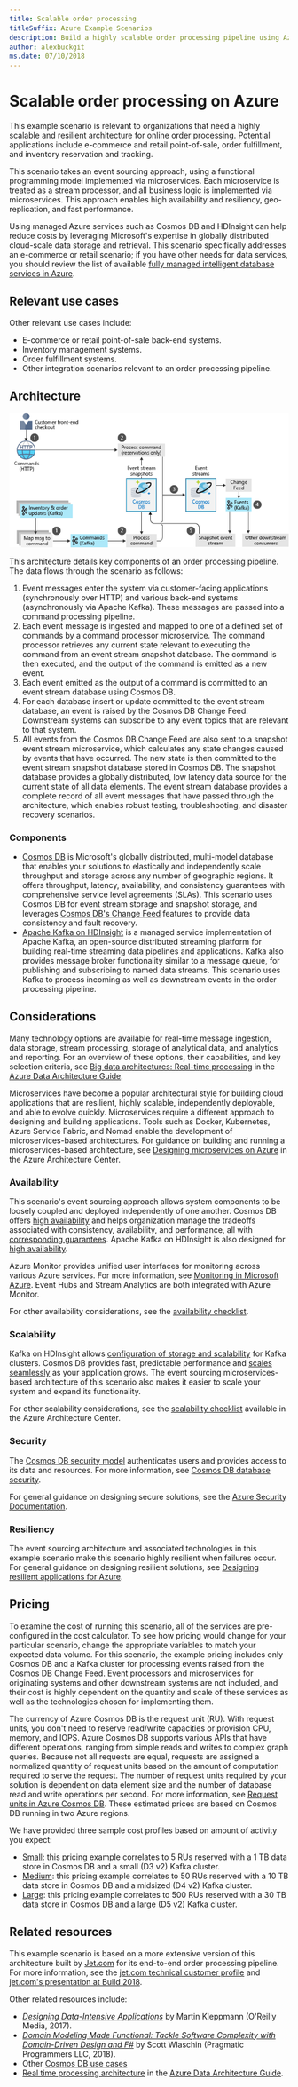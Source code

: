 ```yaml
---
title: Scalable order processing
titleSuffix: Azure Example Scenarios
description: Build a highly scalable order processing pipeline using Azure Cosmos DB.
author: alexbuckgit
ms.date: 07/10/2018
---
```


# Scalable order processing on Azure

This example scenario is relevant to organizations that need a highly scalable and resilient architecture for online order processing. Potential applications include e-commerce and retail point-of-sale, order fulfillment, and inventory reservation and tracking.

This scenario takes an event sourcing approach, using a functional programming model implemented via microservices. Each microservice is treated as a stream processor, and all business logic is implemented via microservices. This approach enables high availability and resiliency, geo-replication, and fast performance.

Using managed Azure services such as Cosmos DB and HDInsight can help reduce costs by leveraging Microsoft's expertise in globally distributed cloud-scale data storage and retrieval. This scenario specifically addresses an e-commerce or retail scenario; if you have other needs for data services, you should review the list of available [fully managed intelligent database services in Azure][product-category].

## Relevant use cases

Other relevant use cases include:

- E-commerce or retail point-of-sale back-end systems.
- Inventory management systems.
- Order fulfillment systems.
- Other integration scenarios relevant to an order processing pipeline.

## Architecture

![Example architecture for a scalable order processing pipeline][architecture]

This architecture details key components of an order processing pipeline. The data flows through the scenario as follows:

1. Event messages enter the system via customer-facing applications (synchronously over HTTP) and various back-end systems (asynchronously via Apache Kafka). These messages are passed into a command processing pipeline.
2. Each event message is ingested and mapped to one of a defined set of commands by a command processor microservice. The command processor retrieves any current state relevant to executing the command from an event stream snapshot database. The command is then executed, and the output of the command is emitted as a new event.
3. Each event emitted as the output of a command is committed to an event stream database using Cosmos DB.
4. For each database insert or update committed to the event stream database, an event is raised by the Cosmos DB Change Feed. Downstream systems can subscribe to any event topics that are relevant to that system.
5. All events from the Cosmos DB Change Feed are also sent to a snapshot event stream microservice, which calculates any state changes caused by events that have occurred. The new state is then committed to the event stream snapshot database stored in Cosmos DB. The snapshot database provides a globally distributed, low latency data source for the current state of all data elements. The event stream database provides a complete record of all event messages that have passed through the architecture, which enables robust testing, troubleshooting, and disaster recovery scenarios.

### Components

- [Cosmos DB](/azure/cosmos-db/introduction) is Microsoft's globally distributed, multi-model database that enables your solutions to elastically and independently scale throughput and storage across any number of geographic regions. It offers throughput, latency, availability, and consistency guarantees with comprehensive service level agreements (SLAs). This scenario uses Cosmos DB for event stream storage and snapshot storage, and leverages [Cosmos DB's Change Feed][docs-cosmos-db-change-feed] features to provide data consistency and fault recovery.
- [Apache Kafka on HDInsight](/azure/hdinsight/kafka/apache-kafka-introduction) is a managed service implementation of Apache Kafka, an open-source distributed streaming platform for building real-time streaming data pipelines and applications. Kafka also provides message broker functionality similar to a message queue, for publishing and subscribing to named data streams. This scenario uses Kafka to process incoming as well as downstream events in the order processing pipeline.

## Considerations

Many technology options are available for real-time message ingestion, data storage, stream processing, storage of analytical data, and analytics and reporting. For an overview of these options, their capabilities, and key selection criteria, see [Big data architectures: Real-time processing](/azure/architecture/data-guide/technology-choices/real-time-ingestion) in the [Azure Data Architecture Guide](/azure/architecture/data-guide).

Microservices have become a popular architectural style for building cloud applications that are resilient, highly scalable, independently deployable, and able to evolve quickly. Microservices require a different approach to designing and building applications. Tools such as Docker, Kubernetes, Azure Service Fabric, and Nomad enable the development of microservices-based architectures. For guidance on building and running a microservices-based architecture, see [Designing microservices on Azure](/azure/architecture/microservices) in the Azure Architecture Center.

### Availability

This scenario's event sourcing approach allows system components to be loosely coupled and deployed independently of one another. Cosmos DB offers [high availability][docs-cosmos-db-regional-failover] and helps organization manage the tradeoffs associated with consistency, availability, and performance, all with [corresponding guarantees][docs-cosmos-db-guarantees]. Apache Kafka on HDInsight is also designed for [high availability][docs-kafka-high-availability].

Azure Monitor provides unified user interfaces for monitoring across various Azure services. For more information, see [Monitoring in Microsoft Azure](/azure/monitoring-and-diagnostics/monitoring-overview). Event Hubs and Stream Analytics are both integrated with Azure Monitor.

For other availability considerations, see the [availability checklist][availability].

### Scalability

Kafka on HDInsight allows [configuration of storage and scalability](/azure/hdinsight/kafka/apache-kafka-scalability) for Kafka clusters. Cosmos DB provides fast, predictable performance and [scales seamlessly](/azure/cosmos-db/partition-data) as your application grows.
The event sourcing microservices-based architecture of this scenario also makes it easier to scale your system and expand its functionality.

For other scalability considerations, see the [scalability checklist][scalability] available in the Azure Architecture Center.

### Security

The [Cosmos DB security model](/azure/cosmos-db/secure-access-to-data) authenticates users and provides access to its data and resources. For more information, see [Cosmos DB database security](/azure/cosmos-db/database-security).

For general guidance on designing secure solutions, see the [Azure Security Documentation][security].

### Resiliency

The event sourcing architecture and associated technologies in this example scenario make this scenario highly resilient when failures occur. For general guidance on designing resilient solutions, see [Designing resilient applications for Azure][resiliency].

## Pricing

To examine the cost of running this scenario, all of the services are pre-configured in the cost calculator. To see how pricing would change for your particular scenario, change the appropriate variables to match your expected data volume. For this scenario, the example pricing includes only Cosmos DB and a Kafka cluster for processing events raised from the Cosmos DB Change Feed. Event processors and microservices for originating systems and other downstream systems are not included, and their cost is highly dependent on the quantity and scale of these services as well as the technologies chosen for implementing them.

The currency of Azure Cosmos DB is the request unit (RU). With request units, you don't need to reserve read/write capacities or provision CPU, memory, and IOPS. Azure Cosmos DB supports various APIs that have different operations, ranging from simple reads and writes to complex graph queries. Because not all requests are equal, requests are assigned a normalized quantity of request units based on the amount of computation required to serve the request. The number of request units required by your solution is dependent on data element size and the number of database read and write operations per second. For more information, see [Request units in Azure Cosmos DB](/azure/cosmos-db/request-units). These estimated prices are based on Cosmos DB running in two Azure regions.

We have provided three sample cost profiles based on amount of activity you expect:

- [Small][small-pricing]: this pricing example correlates to 5 RUs reserved with a 1 TB data store in Cosmos DB and a small (D3 v2) Kafka cluster.
- [Medium][medium-pricing]: this pricing example correlates to 50 RUs reserved with a 10 TB data store in Cosmos DB and a midsized (D4 v2) Kafka cluster.
- [Large][large-pricing]: this pricing example correlates to 500 RUs reserved with a 30 TB data store in Cosmos DB and a large (D5 v2) Kafka cluster.

## Related resources

This example scenario is based on a more extensive version of this architecture built by [Jet.com](https://jet.com) for its end-to-end order processing pipeline. For more information, see the [jet.com technical customer profile][source-document] and [jet.com's presentation at Build 2018][source-presentation].

Other related resources include:

- *[Designing Data-Intensive Applications](https://dataintensive.net)* by Martin Kleppmann (O'Reilly Media, 2017).
- *[Domain Modeling Made Functional: Tackle Software Complexity with Domain-Driven Design and F#](https://pragprog.com/book/swdddf/domain-modeling-made-functional)* by Scott Wlaschin (Pragmatic Programmers LLC, 2018).
- Other [Cosmos DB use cases][docs-cosmos-db-use-cases]
- [Real time processing architecture](/azure/architecture/data-guide/big-data/real-time-processing) in the [Azure Data Architecture Guide](/azure/architecture/data-guide).

<!-- links -->

[architecture]: ./media/architecture-ecommerce-order-processing.png
[product-category]: https://azure.microsoft.com/product-categories/databases/
[source-document]: https://customers.microsoft.com/story/jet-com-powers-innovative-e-commerce-engine-on-azure-in-less-than-12-months
[source-presentation]: https://channel9.msdn.com/events/Build/2018/BRK3602
[small-pricing]: https://azure.com/e/3d43949ffbb945a88cc0a126dc3a0e6e
[medium-pricing]: https://azure.com/e/1f1e7bf2a6ad4f7799581211f4369b9b
[large-pricing]: https://azure.com/e/75207172ece94cf6b5fb354a2252b333
[docs-cosmos-db-change-feed]: /azure/cosmos-db/change-feed
[docs-cosmos-db-regional-failover]: /azure/cosmos-db/regional-failover
[docs-cosmos-db-guarantees]: /azure/cosmos-db/distribute-data-globally#AvailabilityGuarantees
[docs-cosmos-db-use-cases]: /azure/cosmos-db/use-cases
[docs-kafka-high-availability]: /azure/hdinsight/kafka/apache-kafka-high-availability
[docs-event-hubs]: /azure/event-hubs/event-hubs-what-is-event-hubs
[docs-stream-analytics]: /azure/stream-analytics/stream-analytics-introduction
[availability]: /azure/architecture/checklist/availability
[scalability]: /azure/architecture/checklist/scalability
[resiliency]: /azure/architecture/patterns/category/resiliency/
[security]: /azure/security/
